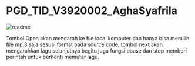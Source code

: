 # PGD_TID_V3920002_AghaSyafrila
![readme](https://user-images.githubusercontent.com/89903725/145211873-a54bcbde-dbd9-4b95-b6d6-8f481077802d.png)

Tombol Open akan mengarah ke file local komputer dan hanya bisa memilih file mp.3 saja sesuai format pada source code, tombol next akan mengarahkan lagu selanjutnya begitu juga fungsi pause dan stop memberi perintah untuk berhenti memutar lagu.
